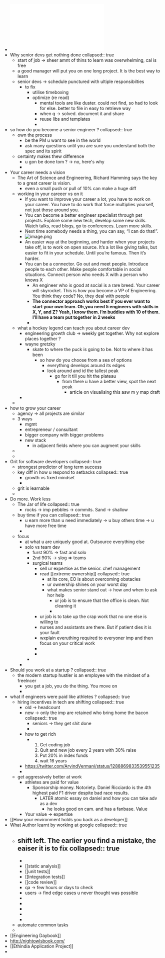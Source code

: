 - ![Senior Engineer Mindset (Swizec Teller) (z-lib.org).pdf](../assets/Senior_Engineer_Mindset_(Swizec_Teller)_(z-lib.org)_1651215668877_0.pdf)
- Why senior devs get nothing done
  collapsed:: true
	- start of job -> sheer amnt of thins to learn was overwhelming, cal is free
	- a good manager will put you on one long project. It is the best way to learn
	- senior devs -> schedule punctured with ultiple responsibilties
		- to fix
			- utilise timeboxing
			- optimize (re read)
				- mental tools are like duster. could not find, so had to look for else. better to file in easy to retrieve way
				- when q -> solved. document it and share
				- reuse libs and templates
				-
- so how do you become a senior engineer ?
  collapsed:: true
	- own the process
		- be the PM u want to see in the world
		- ask many questions until you are sure you understand both the spec and its spirit
	- certainty makes thew difference
		- u gon be done tom ? -> no, here's why
		-
- Your career needs a vision
	- The Art of Science and Engineering, Richard Hamming says the key to a great career is vision.
		- even a small push or pull of 10% can make a huge diff
	- working in your careeer vs on it
		- If you want to improve your career a lot, you have to work on your career. You
		  have to do work that force multiplies yourself, not just those around you.
		- You can become a better engineer specialist through pet projects. Explore some
		  new tech, develop some new skills. Watch talks, read blogs, go to conferences.
		  Learn more skills.
		- Next time somebody needs a thing, you can say, “I can do that!”.
		- ![image.png](../assets/image_1666961984658_0.png)
		- An easier way at the beginning, and harder when your projects take off, is to
		  work on open source. It’s a lot like giving talks, but easier to ﬁt in your schedule.
		  Until you’re famous. Then it’s harder.
		- You can be a connector. Go out and meet people. Introduce people to each other.
		  Make people comfortable in social situations. Connect person who needs X with
		  a person who knows X
			- An engineer who is good at social is a rare breed. Your career will skyrocket.
			  This is how you become a VP of Engineering. You think they code? No, they
			  deal with people
			- **The connector approach works best if you ever want to start your own team. Oh,you need 5 engineers with skills in X, Y, and Z? Yeah, I know them. I’m buddies
			  with 10 of them. I’ll have a team put together in 2 weeks**
			-
	- what a hockey legend can teach you about career dev
		- engineering growth club -> weekly get together. Why not explore places together ?
		- wayne gretzky
			- skate to where the puck is going to be. Not to where it has been
				- so how do you choose from a sea of options
					- everything develops around its edges
					- look around and id the tallest peak
						- go for it till you hit the plateau
							- from there u have a better view, spot the next peak
								- article on visualising this asw m y map draft
		-
	-
- how to grow your career
	- agency -> all projects are similar
	- 3 ways
		- mgmt
		- entrepreneur / consultant
		- bigger company with bigger problems
		- new stack
			- in adjacent fields where you can augment your skills
	-
	-
- Grit for software developers
  collapsed:: true
	- strongest predictor of long term success
	- key diff in how u respond to setbacks
	  collapsed:: true
		- growth vs fixed mindset
		-
	- grit is learnable
	-
- Do more. Work less
	- The Jar of life
	  collapsed:: true
		- rocks -> imp pebbles -> commits. Sand -> shallow
	- buy time if you can
	  collapsed:: true
		- u earn more than u need immediately -> u buy others time -> u have more free time
		-
	- focus
		- at what u are uniquely good at. Outsource everything else
		- solo vs team dev
			- furst 90% -> fast and solo
			- 2nd 90% -> slog => teams
			- surgical teams
				- sell ur expertise as the senior. chef management
				- read [[extreme ownership]]
				  collapsed:: true
					- at its core, EO is about overcoming obstacles
					- ur ownership shines on your worst day
					- what makes senior stand out -> how and when to ask hor help
						- ur job is to ensure that the office is clean. Not cleaning it
						-
				- ur job is to take up the crap work that no one else is willing to
				- nurses and assistants are there. But if patient dies it is your fault
				- wxplain everuthing required to everyoner imp and then focus on your critical work
				-
				-
			-
		-
- Should you work at a startup ?
  collapsed:: true
	- the modern startup hustler is an employee with the mindset of a freelncer
		- you get a job, you do the thing. You move on
		-
- what if engineers were paid like athletes ?
  collapsed:: true
	- hiring incentives in tech are shifting
	  collapsed:: true
		- old -> headcount
		- new -> only the imp are retained who bring home the bacon
		  collapsed:: true
			- seniors -> they get shit done
			-
		- how to get rich
			- 1. Get coding job
			  2. Quit and new job every 2 years with 30% raise
			  3. Put 20% in index funds
			  4. wait 16 years
		- https://twitter.com/ArvindVermani/status/1288869833539551235
		-
	- get aggressively better at work
		- athletes are paid for value
			- Sponsorship money.  Notoriety. Daniel Ricciardo is the 4th highest paid F1 driver despite bad race results.
				- LATER atomic essay on daniel and how you can take adv as a dev
					- he looks good on cam. and has a fanbase. Value
		- Your value -> expertise
- [[How your environment holds you back as a developer]]
- What Author learnt by working at google
  collapsed:: true
	- shift left. The earlier you find a mistake, the eaiser it is to fix
	  collapsed:: true
		-
		-
		- [[static analysis]]
		- [[unit tests]]
		- [[Integration tests]]
		- [[code review]]
		- qa -> few hours or days to check
		- users -> find edge cases u never thought was possible
		-
		-
		-
		-
		-
	- automate common tasks
	-
- [[Engineering Daybook]]
- http://nightowlsbook.com/
- [[Ethindia Application Project]]
-